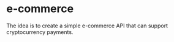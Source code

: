 # e-commerce

The idea is to create a simple e-commerce API that can support cryptocurrency payments.
